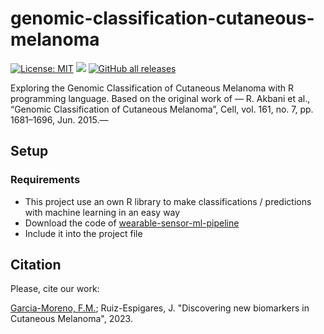 # genomic-classification-cutaneous-melanoma
[![License: MIT](https://img.shields.io/badge/License-MIT-yellow.svg)](https://opensource.org/licenses/MIT) <img src="https://img.shields.io/github/release/frangam/genomic-classification-cutaneous-melanoma.svg"/> [![GitHub all releases](https://img.shields.io/github/downloads/frangam/genomic-classification-cutaneous-melanoma/total)](https://github.com/frangam/genomic-classification-cutaneous-melanoma/releases) 

Exploring the Genomic Classification of Cutaneous Melanoma with R programming language. Based on the original work of — R. Akbani et al., “Genomic Classification of Cutaneous Melanoma”, Cell, vol. 161, no. 7, pp. 1681–1696, Jun. 2015.—

## Setup
### Requirements
- This project use an own R library to make classifications / predictions with machine learning in an easy way
- Download the code of [wearable-sensor-ml-pipeline](https://github.com/frangam/wearable-sensor-ml-pipeline)
- Include it into the project file


## Citation
Please, cite our work:

[Garcia-Moreno, F.M.](https://frangam.com/); Ruiz-Espigares, J. "Discovering new biomarkers in Cutaneous Melanoma", 2023.

